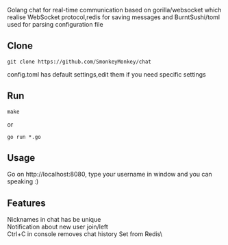 Golang chat for real-time communication based on gorilla/websocket which realise WebSocket protocol,redis for saving messages and BurntSushi/toml used for parsing configuration file
## Clone 
```
git clone https://github.com/SmonkeyMonkey/chat
```
config.toml has default settings,edit them if you need specific settings

## Run 
```
make
```
or
```
go run *.go
```

## Usage
Go on http://localhost:8080, type your username in window and you can speaking :)

## Features
Nicknames in chat has be unique\
Notification about new user join/left\
Ctrl+C in console removes chat history Set from Redis\
